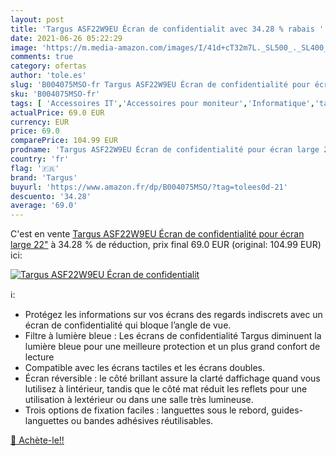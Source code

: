 ```yaml
---
layout: post
title: 'Targus ASF22W9EU Écran de confidentialit avec 34.28 % rabais '
date: 2021-06-26 05:22:29
image: 'https://m.media-amazon.com/images/I/41d+cT32m7L._SL500_._SL400_.jpg'
comments: true
category: ofertas
author: 'tole.es'
slug: 'B004075MSO-fr Targus ASF22W9EU Écran de confidentialité pour écran large...'
sku: 'B004075MSO-fr'
tags: [ 'Accessoires IT','Accessoires pour moniteur','Informatique','targus', ]
actualPrice: 69.0 EUR
currency: EUR
price: 69.0
comparePrice: 104.99 EUR
prodname: 'Targus ASF22W9EU Écran de confidentialité pour écran large 22"'
country: 'fr'
flag: '🇫🇷'
brand: 'Targus'
buyurl: 'https://www.amazon.fr/dp/B004075MSO/?tag=tolees0d-21'
descuento: '34.28'
average: '69.0'
---
```


C'est en vente [Targus ASF22W9EU Écran de confidentialité pour écran large 22"](https://www.amazon.fr/dp/B004075MSO/?tag=tolees0d-21)  à  34.28 % de réduction, prix final  69.0 EUR (original: 104.99 EUR) ici:

[![Targus ASF22W9EU Écran de confidentialit](https://m.media-amazon.com/images/I/41d+cT32m7L._SL500_._SL400_.jpg)](https://www.amazon.fr/dp/B004075MSO/?tag=tolees0d-21)

ℹ️:

- Protégez les informations sur vos écrans des regards indiscrets avec un écran de confidentialité qui bloque l’angle de vue.
- Filtre à lumière bleue : Les écrans de confidentialité Targus diminuent la lumière bleue pour une meilleure protection et un plus grand confort de lecture
- Compatible avec les écrans tactiles et les écrans doubles.
- Écran réversible : le côté brillant assure la clarté daffichage quand vous lutilisez à lintérieur, tandis que le côté mat réduit les reflets pour une utilisation à lextérieur ou dans une salle très lumineuse.
- Trois options de fixation faciles : languettes sous le rebord, guides-languettes ou bandes adhésives réutilisables.

[🛒 Achète-le!!](https://www.amazon.fr/dp/B004075MSO/?tag=tolees0d-21)
